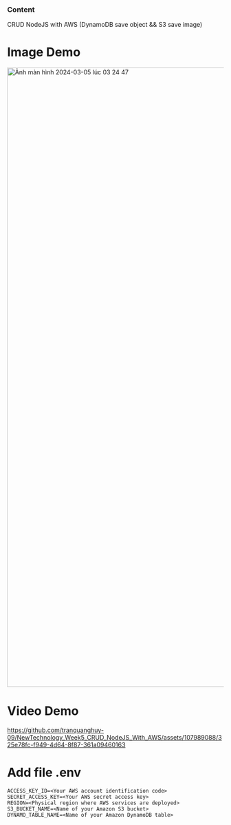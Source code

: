 ### Content
CRUD NodeJS with AWS (DynamoDB save object && S3 save image)

# Image Demo
<img width="1440" alt="Ảnh màn hình 2024-03-05 lúc 03 24 47" src="https://github.com/tranquanghuy-09/NewTechnology_Week5_CRUD_NodeJS_With_AWS/assets/107989088/e3f2880f-516a-44ed-b6ab-e34371863a00">


# Video Demo
https://github.com/tranquanghuy-09/NewTechnology_Week5_CRUD_NodeJS_With_AWS/assets/107989088/325e78fc-f949-4d64-8f87-361a09460163

# Add file .env
````
ACCESS_KEY_ID=<Your AWS account identification code>
SECRET_ACCESS_KEY=<Your AWS secret access key>
REGION=<Physical region where AWS services are deployed>
S3_BUCKET_NAME=<Name of your Amazon S3 bucket>
DYNAMO_TABLE_NAME=<Name of your Amazon DynamoDB table>
````
